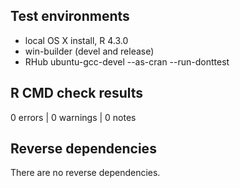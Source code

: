 ## Test environments

* local OS X install, R 4.3.0
* win-builder (devel and release) 
* RHub ubuntu-gcc-devel --as-cran --run-donttest

## R CMD check results

0 errors | 0 warnings | 0 notes

## Reverse dependencies

There are no reverse dependencies.
